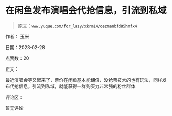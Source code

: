 # 在闲鱼发布演唱会代抢信息，引流到私域

> 原文：[`www.yuque.com/for_lazy/xkrm14/oezmanbfd85hmfx4`](https://www.yuque.com/for_lazy/xkrm14/oezmanbfd85hmfx4)

作者： 玉米 

日期：2023-02-28 

点赞数：20 

正文： 

最近演唱会等又起来了，票价在闲鱼基本能翻倍，没抢票技术的也有玩法，同样发布代抢信息，引流到私域，就能获得一群购买力非常强的粉丝群体 

评论区： 

暂无评论 

